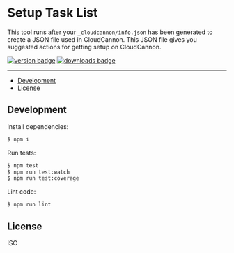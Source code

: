 # Setup Task List

This tool runs after your `_cloudcannon/info.json` has been generated to create a JSON file used in CloudCannon. This
JSON file gives you suggested actions for getting setup on CloudCannon.

[<img src="https://img.shields.io/npm/v/@cloudcannon%2Fsetup-task-list?logo=npm" alt="version badge">](https://www.npmjs.com/package/@cloudcannon%2Fsetup-task-list)
[<img src="https://img.shields.io/npm/dt/@cloudcannon%2Fsetup-task-list" alt="downloads badge">](https://www.npmjs.com/package/@cloudcannon%2Fsetup-task-list)

***

- [Development](#development)
- [License](#license)

## Development

Install dependencies:

```sh
$ npm i
```

Run tests:

```sh
$ npm test
$ npm run test:watch
$ npm run test:coverage
```

Lint code:

```sh
$ npm run lint
```

## License

ISC

